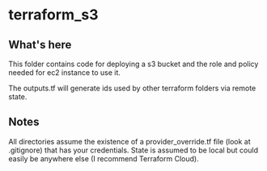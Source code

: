 # terraform_s3

## What's here
This folder contains code for deploying a s3 bucket and the role and policy needed for ec2 instance to use it.

The outputs.tf will generate ids used by other terraform folders via remote state.

## Notes
All directories assume the existence of a provider_override.tf file (look at .gitignore) that has your credentials.  State is assumed to be local but could easily be anywhere else (I recommend Terraform Cloud).

